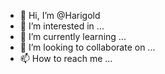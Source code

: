 - 👋 Hi, I’m @Harigold
- 👀 I’m interested in ...
- 🌱 I’m currently learning ...
- 💞️ I’m looking to collaborate on ...
- 📫 How to reach me ...

<!---
Harigold/Harigold is a ✨ special ✨ repository because its `README.md` (this file) appears on your GitHub profile.
You can click the Preview link to take a look at your changes.
--->
